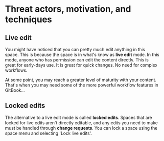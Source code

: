 # Threat actors, motivation, and techniques

## Live edit

You might have noticed that you can pretty much edit anything in this space. This is because the space is in what's know as **live edit** mode. In this mode, anyone who has permission can edit the content directly. This is great for early-days use. It is great for quick changes. No need for complex workflows.

At some point, you may reach a greater level of maturity with your content. That's when you may need some of the more powerful workflow features in GitBook…

## Locked edits

The alternative to a live edit mode is called **locked edits**. Spaces that are locked for live edits aren't directly editable, and any edits you need to make must be handled through **change requests**. You can lock a space using the space menu and selecting 'Lock live edits'.
